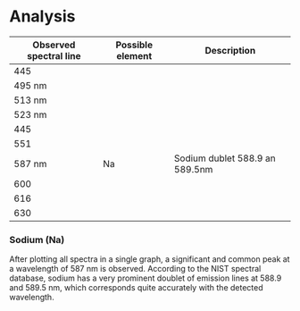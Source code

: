 # Analysis

| Observed spectral line | Possible element | Description |
|------|----------|-------|
| 445 | | |
| 495 nm |    |  |
| 513 nm |    |  |
| 523 nm |    |  |
| 445 | | |
| 551 | | |
| 587 nm | Na | Sodium dublet 588.9 an 589.5nm |
| 600 | | |
| 616 | | |
| 630 | | |



### Sodium (Na)
After plotting all spectra in a single graph, a significant and common peak at a wavelength of 587 nm is observed. According to the NIST spectral database, sodium has a very prominent doublet of emission lines at 588.9 and 589.5 nm, which corresponds quite accurately with the detected wavelength.
